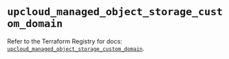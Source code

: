 # `upcloud_managed_object_storage_custom_domain`

Refer to the Terraform Registry for docs: [`upcloud_managed_object_storage_custom_domain`](https://registry.terraform.io/providers/upcloudltd/upcloud/5.22.1/docs/resources/managed_object_storage_custom_domain).
